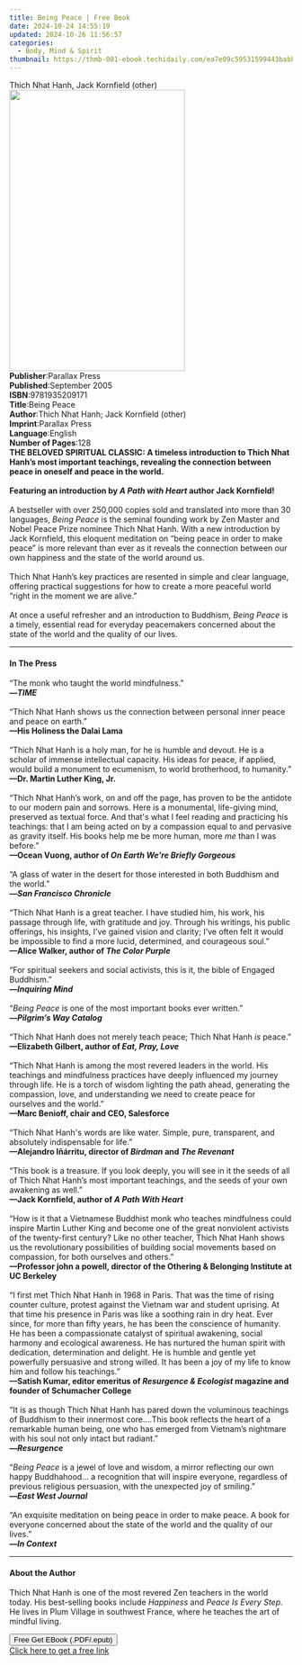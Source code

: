 ```yaml
---
title: Being Peace | Free Book
date: 2024-10-24 14:55:19
updated: 2024-10-26 11:56:57
categories:
  - Body, Mind & Spirit
thumbnail: https://thmb-001-ebook.techidaily.com/ea7e09c59531599443babb68b8f6691ef222aa4f4e5f3596c259f58610bf59f3.jpg
---
```

<main id="book-container">
  <div class="flex flex-col">
    <div class="book-brief flex-1 py-6 px-4 sm:p-6 md:py-10 md:px-8">
      <!-- brief-->
      <div class="book-brief-main">Thich Nhat Hanh, Jack Kornfield (other)</div>
    </div>
    <div
      class="book-meta-info flex-1 grid gap-4 col-start-1 col-end-3 row-start-1 sm:mb-6 sm:grid-cols-4 lg:gap-6 lg:col-start-2 lg:row-end-6 lg:row-span-6 lg:mb-0"
    >
      <div
        class="book-meta-info-left place-content-center mt-4 p-4 text-sm leading-6 col-start-2 col-span-2 dark:text-slate-400"
      >
        <img
          class="w-full h-500 object-cover rounded-lg sm:h-255 sm:col-span-2 lg:col-span-full"
          src="https://img-001-ebook.techidaily.com/af6eb537c4ac1b484b3d7b4fa3019af7037f383dd278e1d55039d53e487898b8.jpg"
          alt=""
          width="312"
          height="500"
        />
      </div>
      <div
        class="book-meta-info-right mt-2 col-start-1 row-start-2 col-span-3 self-center"
      >
        <!-- meta data  -->
        <div class="flex flex-col px-4 md:px-8">
          <div class="flex-1">
            <strong>Publisher</strong>:<span class="px-2">Parallax Press</span>
          </div>
          <div class="flex-1">
            <strong>Published</strong>:<span class="px-2">September 2005</span>
          </div>
          <div class="flex-1">
            <strong>ISBN</strong>:<span class="px-2">9781935209171</span>
          </div>
          <div class="flex-1">
            <strong>Title</strong>:<span class="px-2">Being Peace</span>
          </div>
          <div class="flex-1">
            <strong>Author</strong>:<span class="px-2"
              >Thich Nhat Hanh; Jack Kornfield (other)</span
            >
          </div>
          <div class="flex-1">
            <strong>Imprint</strong>:<span class="px-2">Parallax Press</span>
          </div>
          <div class="flex-1">
            <strong>Language</strong>:<span class="px-2">English</span>
          </div>
          <div class="flex-1">
            <strong>Number of Pages</strong>:<span class="px-2">128</span>
          </div>
        </div>
      </div>
    </div>
    <div class="book-description flex-1 py-6 px-4 sm:p-6 md:py-10 md:px-8">
      <div class="book-description-main">
        <div accordion-content="" id="description">
          <b
            >THE BELOVED SPIRITUAL CLASSIC: A timeless introduction to Thich
            Nhat Hanh’s most important teachings, revealing the connection
            between peace in oneself and peace in the world.</b
          ><br />
          <b></b><br />
          <b
            >Featuring an introduction by <i>A Path with Heart</i> author Jack
            Kornfield!</b
          ><br />
          <i></i><br />
          A bestseller with over 250,000 copies sold and translated into more
          than 30 languages, <i>Being Peace</i> is the seminal founding work by
          Zen Master and Nobel Peace Prize nominee Thich Nhat Hanh. With a new
          introduction by Jack Kornfield, this eloquent meditation on “being
          peace in order to make peace” is more relevant than ever as it reveals
          the connection between our own happiness and the state of the world
          around us.<br />
          &nbsp;<br />
          Thich Nhat Hanh’s key practices are resented in simple and clear
          language, offering practical suggestions for how to create a more
          peaceful world “right in the moment we are alive.”&nbsp;<br />
          &nbsp;<br />
          At once a useful refresher and an introduction to Buddhism,
          <i>Being Peace</i> is a timely, essential read for everyday
          peacemakers concerned about the state of the world and the quality of
          our lives.
        </div>
        <div class="accordion-fader"></div>
      </div>
    </div>
    <div class="book-excerpts flex-1 py-6 px-4 sm:p-6 md:py-10 md:px-8">
      <!-- excerpts-->
      <div class="book-excerpts-main">
        <hr />
        <h4 class="placeholder placeholder-heading">
          <span>In The Press</span>
        </h4>
        <p>
          “The monk who taught the world mindfulness.” <br /><b>—<i>TIME</i></b
          ><br />&nbsp;<br />“Thich Nhat Hanh shows us the connection between
          personal inner peace and peace on earth.”<br /><b
            >—His Holiness the Dalai Lama</b
          ><br />&nbsp;<br />“Thich Nhat Hanh is a holy man, for he is humble
          and devout. He is a scholar of immense intellectual capacity. His
          ideas for peace, if applied, would build a monument to ecumenism, to
          world brotherhood, to humanity.”<br /><b
            >—Dr. Martin Luther King, Jr.</b
          ><br />&nbsp;<br />“Thich Nhat Hanh’s work, on and off the page, has
          proven to be the antidote to our modern pain and sorrows. Here is a
          monumental, life-giving mind, preserved as textual force. And that's
          what I feel reading and practicing his teachings: that I am being
          acted on by a compassion equal to and pervasive as gravity
          itself.&nbsp;His books help me be more human,
          more&nbsp;<i>me</i>&nbsp;than I was before.”<br /><b
            >—Ocean Vuong, author of <i>On Earth We’re Briefly Gorgeous</i></b
          ><br /><i>&nbsp;</i><br />“A glass of water in the desert for those
          interested in both Buddhism and the world.”<br /><b
            >—<i>San Francisco Chronicle</i></b
          ><br /><i>&nbsp;</i><br />“Thich Nhat Hanh is a great teacher. I have
          studied him, his work, his passage through life, with gratitude and
          joy. Through his writings, his public offerings, his insights, I’ve
          gained vision and clarity; I’ve often felt it would be impossible to
          find a more lucid, determined, and courageous soul.”<br /><b
            >—Alice Walker, author of <i>The Color Purple</i></b
          ><br />&nbsp;<br />“For spiritual seekers and social activists, this
          is it, the bible of Engaged Buddhism.”<br /><b
            >—<i>Inquiring Mind</i></b
          ><br /><i>&nbsp;</i><br />“<i>Being Peace </i>is one of the most
          important books ever written.”<br />­<b
            >—<i>Pilgrim’s Way Catalog</i></b
          ><br /><i>&nbsp;</i><br />“Thich Nhat Hanh does not merely teach
          peace; Thich Nhat Hanh <i>is</i> peace.”<br /><b
            >—Elizabeth Gilbert, author of <i>Eat, Pray, Love</i></b
          ><br />&nbsp;<br />“Thich Nhat Hanh is among the most revered leaders
          in the world. His teachings and mindfulness practices have deeply
          influenced my journey through life. He is a torch of wisdom lighting
          the path ahead, generating the compassion, love, and understanding we
          need to create peace for ourselves and the world.”<br /><b
            >—Marc Benioff, chair and CEO, Salesforce<br /></b
          ><i>&nbsp;</i><br />“Thich Nhat Hanh's words are like water. Simple,
          pure, transparent, and absolutely indispensable for life.”<br /><b
            >—Alejandro Iñárritu, director of <i>Birdman</i> and
            <i>The Revenant</i><br /></b
          >&nbsp;<br />“This book is a treasure. If you look deeply, you will
          see in it the seeds of all of Thich Nhat Hanh’s most important
          teachings, and the seeds of your own awakening as well.”<br /><b
            >—Jack Kornfield, author of <i>A Path With Heart</i><br /></b
          >&nbsp;<br />“How is it that a Vietnamese Buddhist monk who teaches
          mindfulness could inspire Martin Luther King and become one of the
          great nonviolent activists of the twenty-first&nbsp;century? Like no
          other teacher,&nbsp;Thich Nhat Hanh&nbsp;shows us the revolutionary
          possibilities of building social movements based on compassion, for
          both ourselves and others.”<br /><b
            >—Professor john a powell, director of the Othering &amp; Belonging
            Institute at UC&nbsp;Berkeley<br /></b
          >&nbsp;<br />“I first met Thich Nhat Hanh in 1968 in Paris. That was
          the time of rising counter culture, protest against the Vietnam war
          and student uprising. At that time his presence in Paris was like a
          soothing rain in dry heat. Ever since, for more than fifty years, he
          has been the conscience of humanity. He has been a compassionate
          catalyst of spiritual awakening, social harmony and ecological
          awareness. He has nurtured the human spirit with dedication,
          determination and delight. He is humble and gentle yet powerfully
          persuasive and strong willed. It has been a joy of my life to know him
          and follow his teachings.”<br /><b
            >—Satish Kumar, editor emeritus of
            <i>Resurgence &amp; Ecologist </i>magazine and founder of Schumacher
            College<br /></b
          >&nbsp;<br />“It is as though Thich Nhat Hanh has pared down the
          voluminous teachings of Buddhism to their innermost core....This book
          reflects the heart of a remarkable human being, one who has emerged
          from Vietnam’s nightmare with his soul not only intact but
          radiant.”<br /><b>—<i>Resurgence</i><br /></b>&nbsp;<br />“<i
            >Being Peace</i
          >
          is a jewel of love and wisdom, a mirror reflecting our own happy
          Buddhahood... a recognition that will inspire everyone, regardless of
          previous religious persuasion, with the unexpected joy of smiling.”<br /><b
            >—<i>East West Journal</i><br /></b
          >&nbsp;<br />“An exquisite meditation on being peace in order to make
          peace. A book for everyone concerned about the state of the world and
          the quality of our lives.”<br /><b>—<i>In Context</i><br /></b>
        </p>
      </div>
    </div>
    <div class="book-about-author flex-1 py-6 px-4 sm:p-6 md:py-10 md:px-8">
      <!-- about author-->
      <div class="book-main-author-main">
        <hr />
        <h4 class="placeholder placeholder-heading">
          <span>About the Author</span>
        </h4>
        <p>
          Thich Nhat Hanh is one of the most revered Zen teachers in the world
          today. His best-selling books include <i>Happiness</i> and
          <i>Peace Is Every Step</i>. He lives in Plum Village in southwest
          France, where he teaches the art of mindful living.
        </p>
      </div>
    </div>
    <div class="book-free-get flex-1 py-6 px-4 sm:p-6 md:py-10 md:px-8">
      <button
        id="btn-free-get"
        class="bg-blue-500 hover:bg-blue-700 text-white font-bold py-2 px-4 rounded"
      >
        Free Get EBook (.PDF/.epub)
      </button>
      <div id="countdown-display" class="px-2 text-lg mt-2"></div>
      <a
        id="free-link"
        class="hidden bg-blue-500 hover:bg-blue-700 text-white font-bold py-2 px-4 rounded"
        href="https://www.ebooks.com/en-us/book/2550505/being-peace/thich-nhat-hanh/"
        target="_blank"
        >Click here to get a free link</a
      >
    </div>
    <script>
      let countdownTime = 0;
      let countdownInterval = null;
      document
        .getElementById('btn-free-get')
        .addEventListener('click', startCountdown);
      function startCountdown() {
        countdownTime = new Date().getTime() + 60000 * 3;
        countdownInterval = setInterval(updateCountdown, 1000);
        document.getElementById('btn-free-get').disabled = true;
        document
          .getElementById('btn-free-get')
          .classList.add('bg-gray-500', 'cursor-not-allowed');
      }
      function updateCountdown() {
        let currentTime = new Date().getTime();
        let timeLeft = countdownTime - currentTime;
        let secondsLeft = Math.floor(timeLeft / 1000);
        document.getElementById('countdown-display').innerHTML =
          `Remaining time: ${secondsLeft} seconds.`;
        if (secondsLeft <= 0) {
          clearInterval(countdownInterval);
          document.getElementById('btn-free-get').classList.add('hidden');
          document.getElementById('free-link').classList.remove('hidden');
          document.getElementById('countdown-display').innerHTML = '';
        }
      }
    </script>
  </div>
</main>
